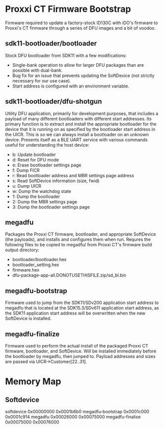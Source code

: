 # Proxxi CT Firmware Bootstrap
Firmware required to update a factory-stock ID130C with iDO's firmware to Proxxi's CT firmware through a series of DFU images and a bit of voodoo.

## sdk11-bootloader/bootloader
Stock DFU bootloader from SDK11 with a few modifications:
* Single-bank operation to allow for larger DFU packages than are possible with dual-bank.
* Bug fix for an issue that prevents updating the SoftDevice (not strictly necessary for our use case).
* Start address is configured with an environment variable.

## sdk11-bootloader/dfu-shotgun
Utility DFU application, primarily for development purposes, that includes a payload of many different bootloaders with different start addresses. Its primary function is to extract and install the appropriate bootloader for the device that it is running on as specified by the bootloader start address in the UICR. This is so we can always install a bootloader on an unknown device.
Presents itself as a BLE UART service with various commands useful for understanding the host device:
* b: Update bootloader
* d: Reset for DFU mode
* e: Erase bootloader settings page
* f: Dump FICR
* r: Read bootloader address and MBR settings page address
* s: Read SoftDevice information (size, fwid)
* u: Dump UICR
* w: Dump the watchdog state
* 1: Dump the bootloader
* 2: Dump the MBR settings page
* 3: Dump the bootloader settings page

## megadfu
Packages the Proxxi CT firmware, bootloader, and appropriate SoftDevice (the payloads), and installs and configures them when run.
Requres the following files to be copied to megadfu/ from Proxxi CT's firmware build output directory:
* bootloader/bootloader.hex
* bootloader_setting.hex
* firmware.hex
* dfu-package-app-all.DONOTUSETHISFILE.zip/sd_bl.bin

## megadfu-bootstrap
Firmware used to jump from the SDK11/SDv200 application start address to megadfu that is located at the SDK15.3/SDv611 application start address, as the SDK11 application start address will be overwritten when the new SoftDevice is installed.

## megadfu-finalize
Firmware used to perform the actual install of the packaged Proxxi CT firmware, bootloader, and SoftDevice. Will be installed immediately before the bootloader by megadfu, then jumped to. Payload addresses and sizes are passed via UICR->Customer[22..31].

# Memory Map

## Softdevice

softdevice        0x00000000
		  0x0001b6b0
megadfu-bootstrap 0x0001c000
                  0x0001c914
megadfu           0x00026000
                  0x00075000
megadfu-finalise  0x00075000
                  0x00076000
